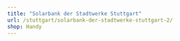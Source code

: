 ```yaml
---
title: "Solarbank der Stadtwerke Stuttgart"
url: /stuttgart/solarbank-der-stadtwerke-stuttgart-2/
shop: Handy
---
```

